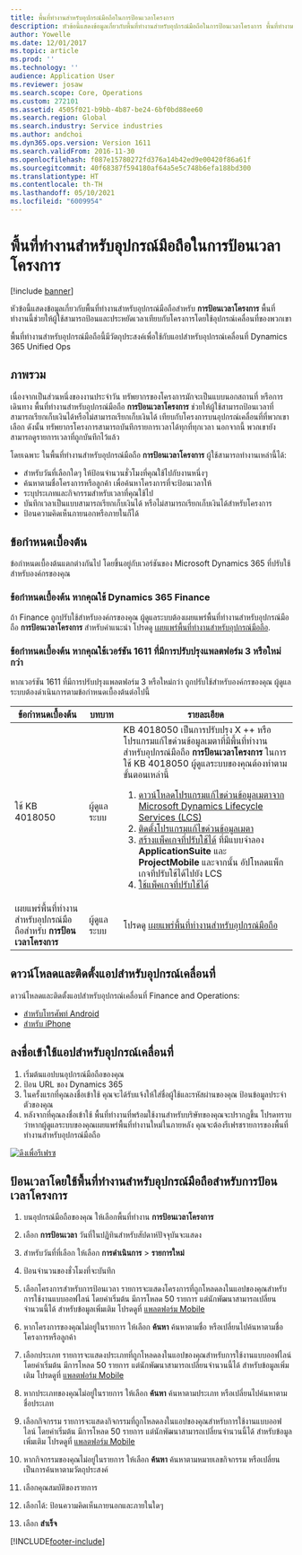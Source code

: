 ```yaml
---
title: พื้นที่ทำงานสำหรับอุปกรณ์มือถือในการป้อนเวลาโครงการ
description: หัวข้อนี้แสดงข้อมูลเกี่ยวกับพื้นที่ทำงานสำหรับอุปกรณ์มือถือในการป้อนเวลาโครงการ พื้นที่ทำงานนี้ช่วยให้ผู้ใช้สามารถป้อนและประหยัดเวลาเทียบกับโครงการโดยใช้อุปกรณ์เคลื่อนที่ของพวกเขา
author: Yowelle
ms.date: 12/01/2017
ms.topic: article
ms.prod: ''
ms.technology: ''
audience: Application User
ms.reviewer: josaw
ms.search.scope: Core, Operations
ms.custom: 272101
ms.assetid: 4505f021-b9bb-4b87-be24-6bf0bd88ee60
ms.search.region: Global
ms.search.industry: Service industries
ms.author: andchoi
ms.dyn365.ops.version: Version 1611
ms.search.validFrom: 2016-11-30
ms.openlocfilehash: f087e15780272fd376a14b42ed9e00420f86a61f
ms.sourcegitcommit: 40f68387f594180af64a5e5c748b6efa188bd300
ms.translationtype: HT
ms.contentlocale: th-TH
ms.lasthandoff: 05/10/2021
ms.locfileid: "6009954"
---
```

# <a name="project-time-entry-mobile-workspace"></a>พื้นที่ทำงานสำหรับอุปกรณ์มือถือในการป้อนเวลาโครงการ

[!include [banner](../includes/banner.md)]

หัวข้อนี้แสดงข้อมูลเกี่ยวกับพื้นที่ทำงานสำหรับอุปกรณ์มือถือสำหรับ **การป้อนเวลาโครงการ** พื้นที่ทำงานนี้ช่วยให้ผู้ใช้สามารถป้อนและประหยัดเวลาเทียบกับโครงการโดยใช้อุปกรณ์เคลื่อนที่ของพวกเขา

พื้นที่ทำงานสำหรับอุปกรณ์มือถือนี้มีวัตถุประสงค์เพื่อใช้กับแอปสำหรับอุปกรณ์เคลื่อนที่ Dynamics 365 Unified Ops 

## <a name="overview"></a>ภาพรวม
เนื่องจากเป็นส่วนหนึ่งของงานประจำวัน ทรัพยากรของโครงการมักจะเป็นแบบนอกสถานที่ หรือการเดินทาง พื้นที่ทำงานสำหรับอุปกรณ์มือถือ **การป้อนเวลาโครงการ** ช่วยให้ผู้ใช้สามารถป้อนเวลาที่สามารถเรียกเก็บเงินได้หรือไม่สามารถเรียกเก็บเงินได้ เทียบกับโครงการบนอุปกรณ์เคลื่อนที่ที่พวกเขาเลือก ดังนั้น ทรัพยากรโครงการสามารถบันทึกรายการเวลาได้ทุกที่ทุกเวลา นอกจากนี้ พวกเขายังสามารถดูรายการเวลาที่ถูกบันทึกไว้แล้ว 

โดยเฉพาะ ในพื้นที่ทำงานสำหรับอุปกรณ์มือถือ **การป้อนเวลาโครงการ** ผู้ใช้สามารถทำงานเหล่านี้ได้:

-   สำหรับวันที่เลือกใดๆ ให้ป้อนจำนวนชั่วโมงที่คุณใช้ไปกับงานหนึ่งๆ
-   ค้นหาตามชื่อโครงการหรือลูกค้า เพื่อค้นหาโครงการที่จะป้อนเวลาให้
-   ระบุประเภทและกิจกรรมสำหรับเวลาที่คุณใช้ไป
-   บันทึกเวลาเป็นแบบสามารถเรียกเก็บเงินได้ หรือไม่สามารถเรียกเก็บเงินได้สำหรับโครงการ
-   ป้อนความคิดเห็นภายนอกหรือภายในก็ได้

## <a name="prerequisites"></a>ข้อกำหนดเบื้องต้น
ข้อกำหนดเบื้องต้นแตกต่างกันไป โดยขึ้นอยู่กับเวอร์ชันของ Microsoft Dynamics 365 ที่ปรับใช้สำหรับองค์กรของคุณ

### <a name="prerequisites-if-you-use-dynamics-365-finance"></a>ข้อกำหนดเบื้องต้น หากคุณใช้ Dynamics 365 Finance
ถ้า Finance ถูกปรับใช้สำหรับองค์กรของคุณ ผู้ดูแลระบบต้องเผยแพร่พื้นที่ทำงานสำหรับอุปกรณ์มือถือ **การป้อนเวลาโครงการ** สำหรับคำแนะนำ โปรดดู [เผยแพร่พื้นที่ทำงานสำหรับอุปกรณ์มือถือ](/dynamics365/fin-ops-core/dev-itpro/mobile-apps/publish-mobile-workspace).

### <a name="prerequisites-if-you-use-version-1611-with-platform-update-3-or-later"></a>ข้อกำหนดเบื้องต้น หากคุณใช้เวอร์ชัน 1611 ที่มีการปรับปรุงแพลตฟอร์ม 3 หรือใหม่กว่า
หากเวอร์ชัน 1611 ที่มีการปรับปรุงแพลตฟอร์ม 3 หรือใหม่กว่า ถูกปรับใช้สำหรับองค์กรของคุณ ผู้ดูแลระบบต้องดำเนินการตามข้อกำหนดเบื้องต้นต่อไปนี้ 

<table>
<thead>
<tr class="header">
<th>ข้อกำหนดเบื้องต้น</th>
<th>บทบาท</th>
<th>รายละเอียด</th>
</tr>
</thead>
<tbody>
<tr class="odd">

<td>ใช้ KB 4018050</td>
<td>ผู้ดูแลระบบ</td>
<td>KB 4018050 เป็นการปรับปรุง X ++ หรือโปรแกรมแก้ไขด่วนข้อมูลเมตาที่มีพื้นที่ทำงานสำหรับอุปกรณ์มือถือ <strong>การป้อนเวลาโครงการ</strong> ในการใช้ KB 4018050 ผู้ดูแลระบบของคุณต้องทำตามขั้นตอนเหล่านี้
<ol>
<li><a href="/dynamics365/fin-ops-core/dev-itpro/migration-upgrade/download-hotfix-lcs">ดาวน์โหลดโปรแกรมแก้ไขด่วนข้อมูลเมตาจาก Microsoft Dynamics Lifecycle Services (LCS)</a></li>
<li><a href="/dynamics365/fin-ops-core/dev-itpro/migration-upgrade/install-metadata-hotfix-package">ติดตั้งโปรแกรมแก้ไขด่วนข้อมูลเมตา</a></li>
<li><a href="/dynamics365/fin-ops-core/dev-itpro/deployment/create-apply-deployable-package">สร้างแพ็คเกจที่ปรับใช้ได้</a> ที่มีแบบจำลอง <strong>ApplicationSuite</strong> และ <strong>ProjectMobile</strong> และจากนั้น อัปโหลดแพ็กเกจที่ปรับใช้ได้ไปยัง LCS</li>
<li><a href="/dynamics365/fin-ops-core/dev-itpro/deployment/apply-deployable-package-system">ใช้แพ็คเกจที่ปรับใช้ได้</a></li>

</ol></td>
</tr>
<tr class="even">
<td>เผยแพร่พื้นที่ทำงานสำหรับอุปกรณ์มือถือสำหรับ <strong>การป้อนเวลาโครงการ</strong></td>
<td>ผู้ดูแลระบบ</td>
<td>โปรดดู <a href="/dynamics365/fin-ops-core/dev-itpro/mobile-apps/publish-mobile-workspace">เผยแพร่พื้นที่ทำงานสำหรับอุปกรณ์มือถือ</a></td>
</tr>
</tbody>
</table>

## <a name="download-and-install-the-mobile-app"></a>ดาวน์โหลดและติดตั้งแอปสำหรับอุปกรณ์เคลื่อนที่

ดาวน์โหลดและติดตั้งแอปสำหรับอุปกรณ์เคลื่อนที่ Finance and Operations:

-   [สำหรับโทรศัพท์ Android](https://go.microsoft.com/fwlink/?linkid=850662)
-   [สำหรับ iPhone](https://go.microsoft.com/fwlink/?linkid=850663)

## <a name="sign-in-to-the-mobile-app"></a>ลงชื่อเข้าใช้แอปสำหรับอุปกรณ์เคลื่อนที่
1.  เริ่มต้นแอปบนอุปกรณ์มือถือของคุณ
2.  ป้อน URL ของ Dynamics 365
3.  ในครั้งแรกที่คุณลงชื่อเข้าใช้ คุณจะได้รับแจ้งให้ใส่ชื่อผู้ใช้และรหัสผ่านของคุณ ป้อนข้อมูลประจำตัวของคุณ
4.  หลังจากที่คุณลงชื่อเข้าใช้ พื้นที่ทำงานที่พร้อมใช้งานสำหรับบริษัทของคุณจะปรากฏขึ้น โปรดทราบว่าหากผู้ดูแลระบบของคุณเผยแพร่พื้นที่ทำงานใหม่ในภายหลัง คุณจะต้องรีเฟรชรายการของพื้นที่ทำงานสำหรับอุปกรณ์มือถือ

[![ดึงเพื่อรีเฟรซ](./media/pull-to-refresh-list-of-workspaces-183x300.png)](./media/pull-to-refresh-list-of-workspaces.png)

## <a name="enter-time-by-using-the-project-time-entry-mobile-workspace"></a>ป้อนเวลาโดยใช้พื้นที่ทำงานสำหรับอุปกรณ์มือถือสำหรับการป้อนเวลาโครงการ
1.  บนอุปกรณ์มือถือของคุณ ให้เลือกพื้นที่ทำงาน **การป้อนเวลาโครงการ**
2.  เลือก **การป้อนเวลา** วันที่ในปฏิทินสำหรับสัปดาห์ปัจจุบันจะแสดง
3.  สำหรับวันที่ที่เลือก ให้เลือก **การดำเนินการ** &gt; **รายการใหม่**
4.  ป้อนจำนวนของชั่วโมงที่จะบันทึก
5.  เลือกโครงการสำหรับการป้อนเวลา รายการจะแสดงโครงการที่ถูกโหลดลงในแอปของคุณสำหรับการใช้งานแบบออฟไลน์ โดยค่าเริ่มต้น มีการโหลด 50 รายการ แต่นักพัฒนาสามารถเปลี่ยนจำนวนนี้ได้ สำหรับข้อมูลเพิ่มเติม โปรดดูที่ [แพลตฟอร์ม Mobile](/dynamics365/fin-ops-core/dev-itpro/mobile-apps/mobile-app-home-page)
6.  หากโครงการของคุณไม่อยู่ในรายการ ให้เลือก **ค้นหา** ค้นหาตามชื่อ หรือเปลี่ยนไปค้นหาตามชื่อโครงการหรือลูกค้า
7.  เลือกประเภท รายการจะแสดงประเภทที่ถูกโหลดลงในแอปของคุณสำหรับการใช้งานแบบออฟไลน์ โดยค่าเริ่มต้น มีการโหลด 50 รายการ แต่นักพัฒนาสามารถเปลี่ยนจำนวนนี้ได้ สำหรับข้อมูลเพิ่มเติม โปรดดูที่ [แพลตฟอร์ม Mobile](/dynamics365/fin-ops-core/dev-itpro/mobile-apps/mobile-app-home-page)
8.  หากประเภทของคุณไม่อยู่ในรายการ ให้เลือก **ค้นหา** ค้นหาตามประเภท หรือเปลี่ยนไปค้นหาตามชื่อประเภท
9.  เลือกกิจกรรม รายการจะแสดงกิจกรรมที่ถูกโหลดลงในแอปของคุณสำหรับการใช้งานแบบออฟไลน์ โดยค่าเริ่มต้น มีการโหลด 50 รายการ แต่นักพัฒนาสามารถเปลี่ยนจำนวนนี้ได้ สำหรับข้อมูลเพิ่มเติม โปรดดูที่ [แพลตฟอร์ม Mobile](/dynamics365/fin-ops-core/dev-itpro/mobile-apps/mobile-app-home-page)
10. หากกิจกรรมของคุณไม่อยู่ในรายการ ให้เลือก **ค้นหา** ค้นหาตามหมายเลขกิจกรรม หรือเปลี่ยนเป็นการค้นหาตามวัตถุประสงค์

11. เลือกคุณสมบัติของรายการ
12. เลือกได้: ป้อนความคิดเห็นภายนอกและภายในใดๆ
13. เลือก **สำเร็จ**


[!INCLUDE[footer-include](../includes/footer-banner.md)]